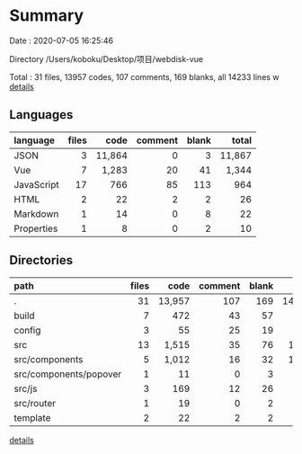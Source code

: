 # Summary

Date : 2020-07-05 16:25:46

Directory /Users/koboku/Desktop/项目/webdisk-vue

Total : 31 files,  13957 codes, 107 comments, 169 blanks, all 14233 lines
w
[details](details.md)

## Languages
| language | files | code | comment | blank | total |
| :--- | ---: | ---: | ---: | ---: | ---: |
| JSON | 3 | 11,864 | 0 | 3 | 11,867 |
| Vue | 7 | 1,283 | 20 | 41 | 1,344 |
| JavaScript | 17 | 766 | 85 | 113 | 964 |
| HTML | 2 | 22 | 2 | 2 | 26 |
| Markdown | 1 | 14 | 0 | 8 | 22 |
| Properties | 1 | 8 | 0 | 2 | 10 |

## Directories
| path | files | code | comment | blank | total |
| :--- | ---: | ---: | ---: | ---: | ---: |
| . | 31 | 13,957 | 107 | 169 | 14,233 |
| build | 7 | 472 | 43 | 57 | 572 |
| config | 3 | 55 | 25 | 19 | 99 |
| src | 13 | 1,515 | 35 | 76 | 1,626 |
| src/components | 5 | 1,012 | 16 | 32 | 1,060 |
| src/components/popover | 1 | 11 | 0 | 3 | 14 |
| src/js | 3 | 169 | 12 | 26 | 207 |
| src/router | 1 | 19 | 0 | 2 | 21 |
| template | 2 | 22 | 2 | 2 | 26 |

[details](details.md)